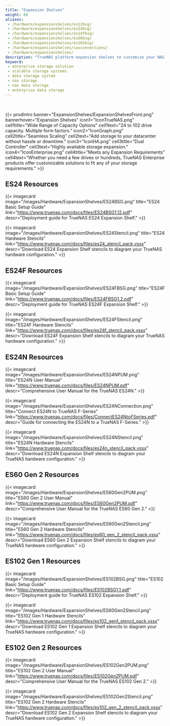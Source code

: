 ```yaml
---
title: "Expansion Shelves"
weight: 60
aliases:
 - /hardware/expansionshelves/es12bsg/
 - /hardware/expansionshelves/es24bsg/
 - /hardware/expansionshelves/es24fbsg/
 - /hardware/expansionshelves/es60bsg/
 - /hardware/expansionshelves/es102bsg/
 - /hardware/expansionshelves/sasconnections/
 - /hardware/expansionshelves/
description: "TrueNAS platform expansion shelves to customize your NAS data storage systems and scale out drive capacity from 24 to 102 drives."
keyword:
 - enterprise storage solution
 - scalable storage systems
 - data storage system
 - nas storage
 - nas data storage
 - enterprise data storage
---
```

<br>

{{< prodintro banner="ExpansionShelves/ExpansionShelvesFront.png" bannerhover="Expansion Shelves"
icon1="IconTrueNAS.png" cell1title="Wide Range of Capacity Options" cell1text="24 to 102 drive capacity. Multiple form factors."
icon2="IconGraph.png" cell2title="Seamless Scaling" cell2text="Add storage to your datacenter without hassle or downtime."
icon3="IconHA.png" cell3title="Dual Controller" cell3text="Highly available storage expansion."
icon4="IconEnterprise.png" cell4title="Meets any Expansion Requirements" cell4text="Whether you need a few drives or hundreds, TrueNAS Enterprise products offer customizable solutions to fit any of your storage requirements." >}}

## ES24 Resources

<div class="docs-sections">

{{< imagecard image="/images/Hardware/ExpansionShelves/ES24BSG.png" title="ES24 Basic Setup Guide" link="https://www.truenas.com/docs/files/ES24BSG1.12.pdf"
descr="Deployment guide for TrueNAS ES24 Expansion Shelf." >}}

{{< imagecard image="/images/Hardware/ExpansionShelves/ES24Stencil.png" title="ES24 Hardware Stencils" link="https://www.truenas.com/docs/files/es24_stencil_pack.vssx"
descr="Download ES24 Expansion Shelf stencils to diagram your TrueNAS hardware configuration." >}}

</div>

## ES24F Resources

<div class="docs-sections">

{{< imagecard image="/images/Hardware/ExpansionShelves/ES24FBSG.png" title="ES24F Basic Setup Guide" link="https://www.truenas.com/docs/files/ES24FBSG1.2.pdf"
descr="Deployment guide for TrueNAS ES24F Expansion Shelf." >}}

{{< imagecard image="/images/Hardware/ExpansionShelves/ES24FStencil.png" title="ES24F Hardware Stencils" link="https://www.truenas.com/docs/files/es24f_stencil_pack.vssx"
descr="Download ES24F Expansion Shelf stencils to diagram your TrueNAS hardware configuration." >}}

</div>

## ES24N Resources

<div class="docs-sections">

{{< imagecard image="/images/Hardware/ExpansionShelves/ES24NPUM.png" title="ES24N User Manual" link="https://www.truenas.com/docs/files/ES24NPUM.pdf"
descr="Comprehensive User Manual for the TrueNAS ES24N." >}}

{{< imagecard image="/images/Hardware/ExpansionShelves/ES24NConnection.png" title="Connect ES24N to TrueNAS F-Series" link="https://www.truenas.com/docs/files/ConnectES24NtoFSeries.pdf"
descr="Guide for connecting the ES24N to a TrueNAS F-Series." >}}

{{< imagecard image="/images/Hardware/ExpansionShelves/ES24NStencil.png" title="ES24N Hardware Stencils" link="https://www.truenas.com/docs/files/es24n_stencil_pack.vssx"
descr="Download ES24N Expansion Shelf stencils to diagram your TrueNAS hardware configuration." >}}

</div>

## ES60 Gen 2 Resources

<div class="docs-sections">

{{< imagecard image="/images/Hardware/ExpansionShelves/ES60Gen2PUM.png" title="ES60 Gen 2 User Manual" link="https://www.truenas.com/docs/files/ES60Gen2PUM.pdf"
descr="Comprehensive User Manual for the TrueNAS ES60 Gen 2." >}}

{{< imagecard image="/images/Hardware/ExpansionShelves/ES60Gen2Stencil.png" title="ES60 Gen 2 Hardware Stencils" link="https://www.truenas.com/docs/files/es60_gen_2_stencil_pack.vssx"
descr="Download ES60 Gen 2 Expansion Shelf stencils to diagram your TrueNAS hardware configuration." >}}

</div>

## ES102 Gen 1 Resources

<div class="docs-sections">

{{< imagecard image="/images/Hardware/ExpansionShelves/ES102BSG.png" title="ES102 Basic Setup Guide" link="https://www.truenas.com/docs/files/ES102BSG1.1.pdf"
descr="Deployment guide for TrueNAS ES102 Expansion Shelf." >}}

{{< imagecard image="/images/Hardware/ExpansionShelves/ES60Gen2Stencil.png" title="ES102 Gen 1 Hardware Stencils" link="https://www.truenas.com/docs/files/es102_gen1_stencil_pack.vssx"
descr="Download ES102 Gen 1 Expansion Shelf stencils to diagram your TrueNAS hardware configuration." >}}

</div>

## ES102 Gen 2 Resources

<div class="docs-sections">

{{< imagecard image="/images/Hardware/ExpansionShelves/ES102Gen2PUM.png" title="ES102 Gen 2 User Manual" link="https://www.truenas.com/docs/files/ES102Gen2PUM.pdf"
descr="Comprehensive User Manual for the TrueNAS ES102 Gen 2." >}}

{{< imagecard image="/images/Hardware/ExpansionShelves/ES102Gen2Stencil.png" title="ES102 Gen 2 Hardware Stencils" link="https://www.truenas.com/docs/files/es102_gen_2_stencil_pack.vssx"
descr="Download ES102 Gen 2 Expansion Shelf stencils to diagram your TrueNAS hardware configuration." >}}

</div>
